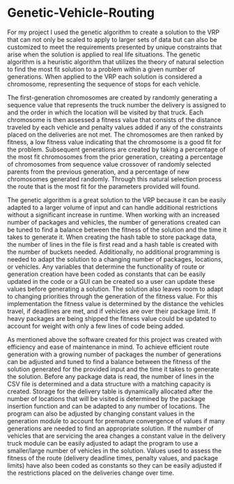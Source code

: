 # Genetic-Vehicle-Routing

For my project I used the genetic algorithm to create a solution to the VRP that can not only be scaled to apply to larger sets of data but can also be customized to meet the requirements presented by unique constraints that arise when the solution is applied to real life situations. The genetic algorithm is a heuristic algorithm that utilizes the theory of natural selection to find the most fit solution to a problem within a given number of generations. When applied to the VRP each solution is considered a chromosome, representing the sequence of stops for each vehicle.

The first-generation chromosomes are created by randomly generating a sequence value that represents the truck number the delivery is assigned to and the order in which the location will be visited by that truck. Each chromosome is then assessed a fitness value that consists of the distance traveled by each vehicle and penalty values added if any of the constraints placed on the deliveries are not met. The chromosomes are then ranked by fitness, a low fitness value indicating that the chromosome is a good fit for the problem. Subsequent generations are created by taking a percentage of the most fit chromosomes from the prior generation, creating a percentage of chromosomes from sequence value crossover of randomly selected parents from the previous generation, and a percentage of new chromosomes generated randomly. Through this natural selection process the route that is the most fit for the parameters provided will found.

The genetic algorithm is a great solution to the VRP because it can be easily adapted to a larger volume of input and can handle additional restrictions without a significant increase in runtime. When working with an increased number of packages and vehicles, the number of generations created can be tuned to find a balance between the fitness of the solution and the time it takes to generate it. When creating the hash table to store package data, the number of lines in the file is first read and a hash table is created with the number of buckets needed. Additionally, no additional programming is needed to adapt the solution to a changing number of packages, locations, or vehicles. Any variables that determine the functionality of route or generation creation have been coded as constants that can be easily updated in the code or a GUI can be created so a user can update these values before generating a solution. The solution also leaves room to adapt to changing priorities through the generation of the fitness value. For this implementation the fitness value is determined by the distance the vehicles travel, if deadlines are met, and if vehicles are over their package limit. If heavy packages are being shipped the fitness value could be updated to account for weight with only a few lines of code being added. 

As mentioned above the software created for this project was created with efficiency and ease of maintenance in mind. To achieve efficient route generation with a growing number of packages the number of generations can be adjusted and tuned to find a balance between the fitness of the solution generated for the provided input and the time it takes to generate the solution. Before any package data is read, the number of lines in the CSV file is determined and a data structure with a matching capacity is created. Storage for the delivery table is dynamically allocated after the number of locations that will be visited is determined by the package insertion function and can be adapted to any number of locations. The program can also be adjusted by changing constant values in the generation module to account for premature convergence of values if many generations are needed to find an appropriate solution. If the number of vehicles that are servicing the area changes a constant value in the delivery truck module can be easily adjusted to adapt the program to use a smaller/large number of vehicles in the solution. Values used to assess the fitness of the route (delivery deadline times, penalty values, and package limits) have also been coded as constants so they can be easily adjusted if the restrictions placed on the deliveries change over time. 
